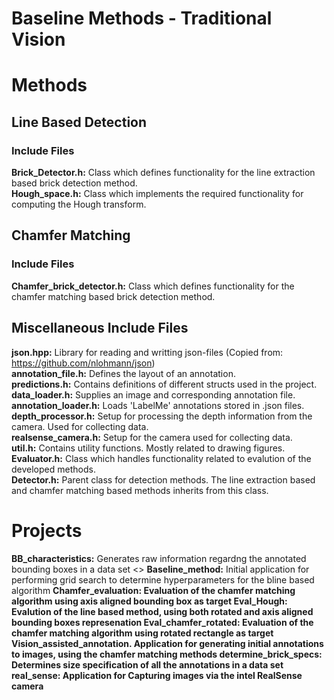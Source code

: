 # Baseline Methods - Traditional Vision

# Methods
## Line Based Detection 

### Include Files
**Brick_Detector.h:** Class which defines functionality for the line extraction based brick detection method.<br/>
**Hough_space.h:** Class which implements the required functionality for computing the Hough transform.<br/>


## Chamfer Matching

### Include Files
**Chamfer_brick_detector.h:** Class which defines functionality for the chamfer matching based brick detection method.<br/>

## Miscellaneous Include Files 
**json.hpp:** Library for reading and writting json-files (Copied from: https://github.com/nlohmann/json) <br/>
**annotation_file.h:** Defines the layout of an annotation. <br/>
**predictions.h:** Contains definitions of different structs used in the project.<br/>
**data_loader.h:** Supplies an image and corresponding annotation file. <br/>
**annotation_loader.h:** Loads 'LabelMe' annotations stored in .json files. <br/>
**depth_processor.h:** Setup for processing the depth information from the camera. Used for collecting data.<br/>
**realsense_camera.h:** Setup for the camera used for collecting data. <br/>
**util.h:** Contains utility functions. Mostly related to drawing figures. <br/>
**Evaluator.h:** Class which handles functionality related to evalution of the developed methods. <br/>
**Detector.h:** Parent class for detection methods. The line extraction based and chamfer matching based methods inherits from this class.<br/>

# Projects 
**BB_characteristics:**  Generates raw information regardng the annotated bounding boxes in a data set <>
**Baseline_method:** Initial application for performing grid search to determine hyperparameters for the bline based algorithm <b>
**Chamfer_evaluation:** Evaluation of the chamfer matching algorithm using axis aligned bounding box as target <b>
**Eval_Hough:** Evalution of the line based method, using both rotated and axis aligned bounding boxes represenation <b>
**Eval_chamfer_rotated:** Evaluation of the chamfer matching algorithm using rotated rectangle as target <b> 
**Vision_assisted_annotation.** Application for generating initial annotations to images, using the chamfer matching methods<b>
**determine_brick_specs:** Determines size specification of all the annotations in a data set <b> 
**real_sense:** Application for Capturing images via the intel RealSense camera <b>
